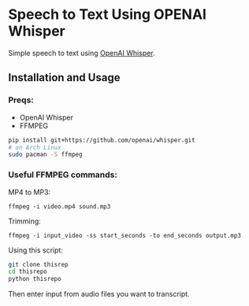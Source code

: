 # Speech to Text Using OPENAI Whisper
Simple speech to text using [OpenAI Whisper](https://github.com/openai/whisper).
## Installation and Usage
### Preqs:
- OpenAI Whisper
- FFMPEG
``` bash
pip install git+https://github.com/openai/whisper.git
# on Arch Linux
sudo pacman -S ffmpeg 
```
### Useful FFMPEG commands:
MP4 to MP3:

`ffmpeg -i video.mp4 sound.mp3`

Trimming:

`ffmpeg -i input_video -ss start_seconds -to end_seconds output.mp3`

Using this script:
``` bash
git clone thisrep
cd thisrepo
python thisrepo
```
Then enter input from audio files you want to transcript.